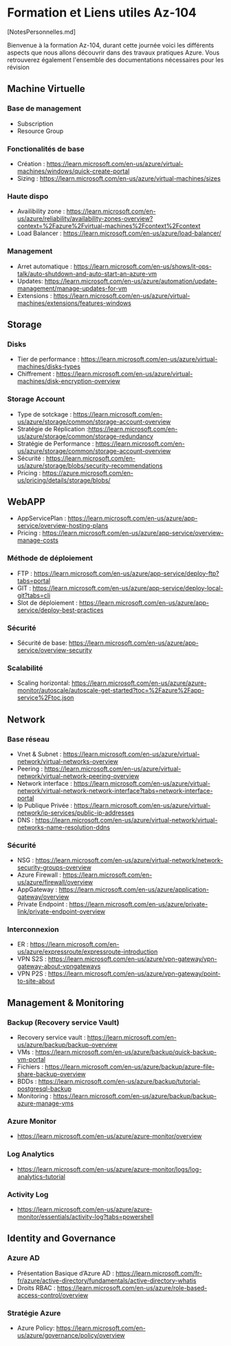 # Formation et Liens utiles Az-104

[NotesPersonnelles.md]

Bienvenue à la formation Az-104, durant cette journée voici les différents aspects que nous allons découvrir dans des travaux pratiques Azure.
Vous retrouverez également l'ensemble des documentations nécessaires pour les révision

##	Machine Virtuelle
### Base de management
- Subscription
- Resource Group
### Fonctionalités de base
- Création : https://learn.microsoft.com/en-us/azure/virtual-machines/windows/quick-create-portal
-	Sizing : https://learn.microsoft.com/en-us/azure/virtual-machines/sizes
###	Haute dispo 
- Availibility zone : https://learn.microsoft.com/en-us/azure/reliability/availability-zones-overview?context=%2Fazure%2Fvirtual-machines%2Fcontext%2Fcontext
- Load Balancer : https://learn.microsoft.com/en-us/azure/load-balancer/
### Management
- Arret automatique : https://learn.microsoft.com/en-us/shows/it-ops-talk/auto-shutdown-and-auto-start-an-azure-vm
- Updates: https://learn.microsoft.com/en-us/azure/automation/update-management/manage-updates-for-vm
- Extensions : https://learn.microsoft.com/en-us/azure/virtual-machines/extensions/features-windows

## Storage
### Disks
- Tier de performance : https://learn.microsoft.com/en-us/azure/virtual-machines/disks-types
- Chiffrement : https://learn.microsoft.com/en-us/azure/virtual-machines/disk-encryption-overview
### Storage Account
-	Type de sotckage : https://learn.microsoft.com/en-us/azure/storage/common/storage-account-overview
-	Stratégie de Réplication :https://learn.microsoft.com/en-us/azure/storage/common/storage-redundancy
-	Stratégie de Performance : https://learn.microsoft.com/en-us/azure/storage/common/storage-account-overview
-	Sécurité : https://learn.microsoft.com/en-us/azure/storage/blobs/security-recommendations
-	Pricing : https://azure.microsoft.com/en-us/pricing/details/storage/blobs/

## WebAPP
- AppServicePlan : https://learn.microsoft.com/en-us/azure/app-service/overview-hosting-plans
- Pricing : https://learn.microsoft.com/en-us/azure/app-service/overview-manage-costs 
###	Méthode de déploiement
- FTP : https://learn.microsoft.com/en-us/azure/app-service/deploy-ftp?tabs=portal
- GIT : https://learn.microsoft.com/en-us/azure/app-service/deploy-local-git?tabs=cli
-	Slot de déploiement : https://learn.microsoft.com/en-us/azure/app-service/deploy-best-practices
### Sécurité
-	Sécurité de base: https://learn.microsoft.com/en-us/azure/app-service/overview-security
### Scalabilité
- Scaling horizontal: https://learn.microsoft.com/en-us/azure/azure-monitor/autoscale/autoscale-get-started?toc=%2Fazure%2Fapp-service%2Ftoc.json

## Network
### Base réseau
- Vnet & Subnet : https://learn.microsoft.com/en-us/azure/virtual-network/virtual-networks-overview
- Peering : https://learn.microsoft.com/en-us/azure/virtual-network/virtual-network-peering-overview
- Network interface : https://learn.microsoft.com/en-us/azure/virtual-network/virtual-network-network-interface?tabs=network-interface-portal
- Ip Publique Privée : https://learn.microsoft.com/en-us/azure/virtual-network/ip-services/public-ip-addresses
- DNS : https://learn.microsoft.com/en-us/azure/virtual-network/virtual-networks-name-resolution-ddns
### Sécurité
- NSG : https://learn.microsoft.com/en-us/azure/virtual-network/network-security-groups-overview 
- Azure Firewall : https://learn.microsoft.com/en-us/azure/firewall/overview
- AppGateway : https://learn.microsoft.com/en-us/azure/application-gateway/overview
- Private Endpoint : https://learn.microsoft.com/en-us/azure/private-link/private-endpoint-overview
### Interconnexion
- ER : https://learn.microsoft.com/en-us/azure/expressroute/expressroute-introduction
- VPN S2S : https://learn.microsoft.com/en-us/azure/vpn-gateway/vpn-gateway-about-vpngateways
- VPN P2S : https://learn.microsoft.com/en-us/azure/vpn-gateway/point-to-site-about

## Management & Monitoring
###	Backup (Recovery service Vault)
- Recovery service vault : https://learn.microsoft.com/en-us/azure/backup/backup-overview
-	VMs : https://learn.microsoft.com/en-us/azure/backup/quick-backup-vm-portal
-	Fichiers : https://learn.microsoft.com/en-us/azure/backup/azure-file-share-backup-overview
-	BDDs : https://learn.microsoft.com/en-us/azure/backup/tutorial-postgresql-backup
-	Monitoring : https://learn.microsoft.com/en-us/azure/backup/backup-azure-manage-vms
###	Azure Monitor
- https://learn.microsoft.com/en-us/azure/azure-monitor/overview
###	Log Analytics
- https://learn.microsoft.com/en-us/azure/azure-monitor/logs/log-analytics-tutorial
###	Activity Log
- https://learn.microsoft.com/en-us/azure/azure-monitor/essentials/activity-log?tabs=powershell
## Identity and Governance
### Azure AD
-	Présentation Basique d’Azure AD : https://learn.microsoft.com/fr-fr/azure/active-directory/fundamentals/active-directory-whatis
-	Droits RBAC : https://learn.microsoft.com/en-us/azure/role-based-access-control/overview
### Stratégie Azure
-	Azure Policy: https://learn.microsoft.com/en-us/azure/governance/policy/overview
